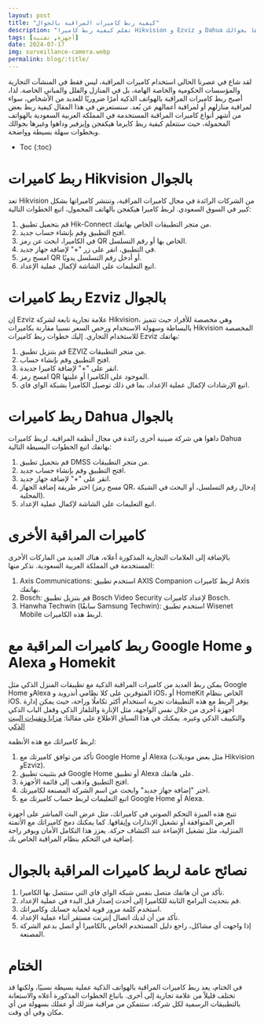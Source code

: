 ```yaml
---
layout: post
title: "كيفية ربط كاميرات المراقبة بالجوال"
description: "تعلم كيفية ربط كاميرا Hikvision و Ezviz و Dahua وغيرها بجوالك"
tags: [أجهزة, تقنية]
date: 2024-07-17
img: surveillance-camera.webp
permalink: blog/:title/
---
```


لقد شاع في عصرنا الحالي استخدام كاميرات المراقبة، ليس فقط في المنشآت التجارية والمؤسسات الحكومية والخاصة الهامة، بل في المنازل والفلل والمباني الخاصة. لذا، أصبح ربط كاميرات المراقبة بالهواتف الذكية أمرًا ضروريًا للعديد من الأشخاص، سواء لمراقبة منازلهم أو لمراقبة أعمالهم عن بُعد. سنستعرض في هذا المقال كيفية ربط بعض من أشهر أنواع كاميرات المراقبة المستخدمة في المملكة العربية السعودية بالهواتف المحمولة، حيث ستتعلم كيفية ربط كايرما هيكفجن وإيزفير وداهوا وغيرها بجوالك وبخطوات سهلة بسيطة وواضحة.

* Toc
{:toc}

# ربط كاميرات Hikvision بالجوال

تعد Hikvision من الشركات الرائدة في مجال كاميرات المراقبة، وتنتشر كاميراتها بشكل كبير في السوق السعودي. لربط كاميرا هيكفجن بالهاتف المحمول، اتبع الخطوات التالية:

1. قم بتحميل تطبيق Hik-Connect من متجر التطبيقات الخاص بهاتفك.
2. افتح التطبيق وقم بإنشاء حساب جديد.
3. في الكاميرا، ابحث عن رمز QR الخاص بها أو رقم التسلسل.
4. في التطبيق، انقر على زر "+" لإضافة جهاز جديد.
5. امسح رمز QR أو أدخل رقم التسلسل يدويًا.
6. اتبع التعليمات على الشاشة لإكمال عملية الإعداد.

# ربط كاميرات Ezviz بالجوال

إن Ezviz علامة تجارية تابعة لشركة Hikvision، وهي مخصصة للأفراد حيث تتميز بالبساطة وسهولة الاستخدام ورخص السعر نسبيا مقارنة بكاميرات Hikvision المخصصة للاستخدام التجاري. إليك خطوات ربط كاميرات Ezviz بهاتفك:

1. قم بتنزيل تطبيق EZVIZ من متجر التطبيقات.
2. افتح التطبيق وقم بإنشاء حساب.
3. انقر على "+" لإضافة كاميرا جديدة.
4. امسح رمز QR الموجود على الكاميرا أو علبتها.
5. اتبع الإرشادات لإكمال عملية الإعداد، بما في ذلك توصيل الكاميرا بشبكة الواي فاي.

# ربط كاميرات Dahua بالجوال

داهوا هي شركة صينية أخرى رائدة في مجال أنظمة المراقبة. لربط كاميرات Dahua بهاتفك اتبع الخطوات البسيطة التالية:

1. قم بتحميل تطبيق DMSS من متجر التطبيقات.
2. افتح التطبيق وقم بإنشاء حساب جديد.
3. انقر على "+" لإضافة جهاز جديد.
4. اختر طريقة إضافة الجهاز (مسح رمز QR، إدخال رقم التسلسل، أو البحث في الشبكة المحلية).
5. اتبع التعليمات على الشاشة لإكمال عملية الإعداد.

# كاميرات المراقبة الأخرى

بالإضافة إلى العلامات التجارية المذكورة أعلاه، هناك العديد من الماركات الأخرى المستخدمة في المملكة العربية السعودية. نذكر منها:

1. Axis Communications: استخدم تطبيق AXIS Companion لربط كاميرات Axis بهاتفك.
2. Bosch: قم بتنزيل تطبيق Bosch Video Security لإعداد كاميرات Bosch.
3. Hanwha Techwin (سابقًا Samsung Techwin): استخدم تطبيق Wisenet Mobile لربط هذه الكاميرات.



# ربط كاميرات المراقبة مع Google Home و Alexa و Homekit

يمكن ربط العديد من كاميرات المراقبة الذكية مع تطبيقات المنزل الذكي مثل Google Home وAlexa المتوفرين على كلا نظامي أندرويد و iOS، أو HomeKit الخاص بنظام iOS. يوفر الربط مع هذه التطبيقات تجربة استخدام أكثر تكاملًا وراحة، حيث يمكن إدارة أجهزة أخرى من خلال نفس الواجهة، مثل الإنارة والتلفاز الذكي وقفل الباب الذكي والتكييف الذكي وغيره. يمكنك في هذا السياق الاطلاع على مقالنا:
[مزايا وتقنيات البيت الذكي](https://rawajit.com/blog/مزايا-وتقنيات-البيت-الذكي/)

لربط كاميراتك مع هذه الأنظمة:

1. تأكد من توافق كاميرتك مع Google Home أو Alexa (مثل بعض موديلات Hikvision وEzviz).
2. قم بتثبيت تطبيق Google Home أو تطبيق Alexa على هاتفك.
3. افتح التطبيق واذهب إلى قائمة الأجهزة.
4. اختر "إضافة جهاز جديد" وابحث عن اسم الشركة المصنعة لكاميرتك.
5. اتبع التعليمات لربط حساب كاميرتك مع Google Home أو Alexa.

تتيح هذه الميزة التحكم الصوتي في كاميراتك، مثل عرض البث المباشر على أجهزة العرض المتوافقة أو تشغيل الإنذارات وإيقافها. كما يمكنك دمج كاميراتك مع الأتمتة المنزلية، مثل تشغيل الإضاءة عند اكتشاف حركة. يعزز هذا التكامل الأمان ويوفر راحة إضافية في التحكم بنظام المراقبة الخاص بك.

# نصائح عامة لربط كاميرات المراقبة بالجوال

1. تأكد من أن هاتفك متصل بنفس شبكة الواي فاي التي ستتصل بها الكاميرا.
2. قم بتحديث البرامج الثابتة للكاميرا إلى أحدث إصدار قبل البدء في عملية الإعداد.
3. استخدم كلمة مرور قوية لحماية حسابك وكاميراتك.
4. تأكد من أن لديك اتصال إنترنت مستقر أثناء عملية الإعداد.
5. إذا واجهت أي مشاكل، راجع دليل المستخدم الخاص بالكاميرا أو اتصل بدعم الشركة المصنعة.


# الختام

في الختام، يعد ربط كاميرات المراقبة بالهواتف الذكية عملية بسيطة نسبيًا، ولكنها قد تختلف قليلاً من علامة تجارية إلى أخرى. باتباع الخطوات المذكورة أعلاه والاستعانة بالتطبيقات الرسمية لكل شركة، ستتمكن من مراقبة منزلك أو عملك بسهولة من أي مكان وفي أي وقت.

